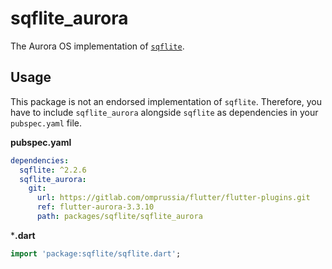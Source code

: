 # sqflite_aurora

The Aurora OS implementation of [`sqflite`](https://pub.dev/packages/sqflite).

## Usage

This package is not an endorsed implementation of `sqflite`.
Therefore, you have to include `sqflite_aurora` alongside `sqflite` as dependencies in your `pubspec.yaml` file.

**pubspec.yaml**

```yaml
dependencies:
  sqflite: ^2.2.6
  sqflite_aurora:
    git:
      url: https://gitlab.com/omprussia/flutter/flutter-plugins.git
      ref: flutter-aurora-3.3.10
      path: packages/sqflite/sqflite_aurora
```

***.dart**

```dart
import 'package:sqflite/sqflite.dart';
```
